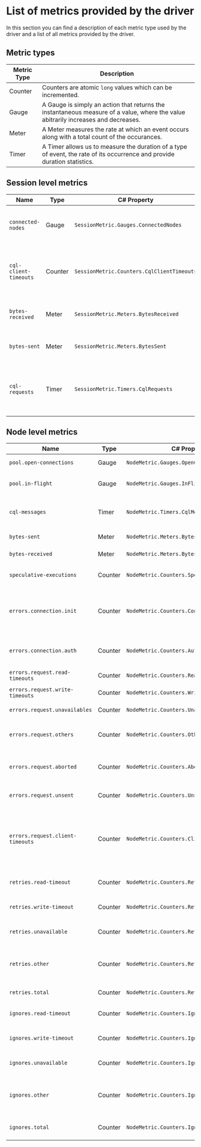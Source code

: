 # List of metrics provided by the driver

In this section you can find a description of each metric type used by the driver and a list of all metrics provided by the driver.

## Metric types

| Metric Type        | Description               |
|--------------------|---------------------------|
| Counter | Counters are atomic `long` values which can be incremented. |
| Gauge | A Gauge is simply an action that returns the instantaneous measure of a value, where the value abitrarily increases and decreases. |
| Meter | A Meter measures the rate at which an event occurs along with a total count of the occurances. |
| Timer | A Timer allows us to measure the duration of a type of event, the rate of its occurrence and provide duration statistics. |

## Session level metrics

| Name              | Type  | C# Property                            | Description               |
|-------------------|-------|----------------------------------------|---------------------------|
| `connected-nodes` | Gauge | `SessionMetric.Gauges.ConnectedNodes`  | The number of nodes to which the driver has at least one active connection. |
| `cql-client-timeouts` | Counter | `SessionMetric.Counters.CqlClientTimeouts`  | The number of timeouts in synchronous API calls like `Session.Execute()` (related to `QueryAbortTimeout`). |
| `bytes-received` | Meter | `SessionMetric.Meters.BytesReceived`  | The number and rate of bytes received for the entire session.  |
| `bytes-sent` | Meter | `SessionMetric.Meters.BytesSent`  | The number and rate of bytes sent for the entire session.  |
| `cql-requests` | Timer | `SessionMetric.Timers.CqlRequests`  | The throughput and latency percentiles of CQL requests (overall duration of the `Session.Execute()` call). |

## Node level metrics

| Name              | Type  | C# Property                            | Description               |
|-------------------|-------|----------------------------------------|---------------------------|
| `pool.open-connections` | Gauge | `NodeMetric.Gauges.OpenConnections` | The number of connections open to this node for regular requests. |
| `pool.in-flight` | Gauge | `NodeMetric.Gauges.InFlight` | The number of requests currently executing on the connections to this node. |
| `cql-messages` | Timer | `NodeMetric.Timers.CqlMessages` | The throughput and latency percentiles of individual CQL messages sent to this node as part of an overall request. |
| `bytes-sent` | Meter | `NodeMetric.Meters.BytesSent` | The number and rate of bytes sent to this node. |
| `bytes-received` | Meter | `NodeMetric.Meters.BytesReceived` | The number and rate of bytes received from this node. |
| `speculative-executions` | Counter | `NodeMetric.Counters.SpeculativeExecutions` | The number of speculative executions triggered by a slow response from this node. |
| `errors.connection.init` | Counter | `NodeMetric.Counters.ConnectionInitErrors` | The number of errors encountered while trying to establish a connection to this node. Authentication errors are tracked separately in `errors.connection.auth`. |
| `errors.connection.auth` | Counter | `NodeMetric.Counters.AuthenticationErrors` | The number of authentication errors encountered while trying to establish a connection to this node. |
| `errors.request.read-timeouts` | Counter | `NodeMetric.Counters.ReadTimeouts` | The number of times this node replied with a `READ_TIMEOUT` error. |
| `errors.request.write-timeouts` | Counter | `NodeMetric.Counters.WriteTimeouts` | The number of times this node replied with a `WRITE_TIMEOUT` error. |
| `errors.request.unavailables` | Counter | `NodeMetric.Counters.UnavailableErrors` | The number of times this node replied with an `UNAVAILABLE` error. |
| `errors.request.others` | Counter | `NodeMetric.Counters.OtherErrors` | The number of times this node replied with a server error that doesn't fall under other `errors.request.*` metrics. |
| `errors.request.aborted` | Counter | `NodeMetric.Counters.AbortedRequests` | The number of times a request was aborted before the driver even received a response from this node. Client timeouts are  |
| `errors.request.unsent` | Counter | `NodeMetric.Counters.UnsentRequests` | The number of times the driver failed to send a request to this node. |
| `errors.request.client-timeouts` | Counter | `NodeMetric.Counters.ClientTimeouts` | The number of times the request failed due to a client-side timeout, when the client didn't hear back from the server within `SocketOptions.ReadTimeoutMillis`. In this scenario, an `OperationTimedOutException` is thrown. |
| `retries.read-timeout` | Counter | `NodeMetric.Counters.RetriesOnReadTimeout` | The number of **read timeout** errors on this node that caused the RetryPolicy to trigger a retry. |
| `retries.write-timeout` | Counter | `NodeMetric.Counters.RetriesOnWriteTimeout` | The number of **write timeout** errors on this node that caused the RetryPolicy to trigger a retry. |
| `retries.unavailable` | Counter | `NodeMetric.Counters.RetriesOnUnavailable` | The number of **unavailable** errors on this node that caused the RetryPolicy to trigger a retry. |
| `retries.other` | Counter | `NodeMetric.Counters.RetriesOnOtherError` | The number of errors **other** than **read timeouts**, **write timeouts** and **unavailable** errors on this node that caused the RetryPolicy to trigger a retry. |
| `retries.total` | Counter | `NodeMetric.Counters.Retries` | The total number of retries triggered by the RetryPolicy. |
| `ignores.read-timeout` | Counter | `NodeMetric.Counters.IgnoresOnReadTimeout` | The number of **read timeout** errors on this node that were ignored by the RetryPolicy. |
| `ignores.write-timeout` | Counter | `NodeMetric.Counters.IgnoresOnWriteTimeout` | The number of **write timeout** errors on this node that were ignored by the RetryPolicy. |
| `ignores.unavailable` | Counter | `NodeMetric.Counters.IgnoresOnUnavailable` | The number of **unavailable** errors on this node that were ignored by the RetryPolicy. |
| `ignores.other` | Counter | `NodeMetric.Counters.IgnoresOnOtherError` | The number of errors **other** than **read timeouts**, **write timeouts** and **unavailable** errors on this node that were ignored by the RetryPolicy. |
| `ignores.total` | Counter | `NodeMetric.Counters.Ignores` | The total number of errors on this node that were ignored by the RetryPolicy. |
